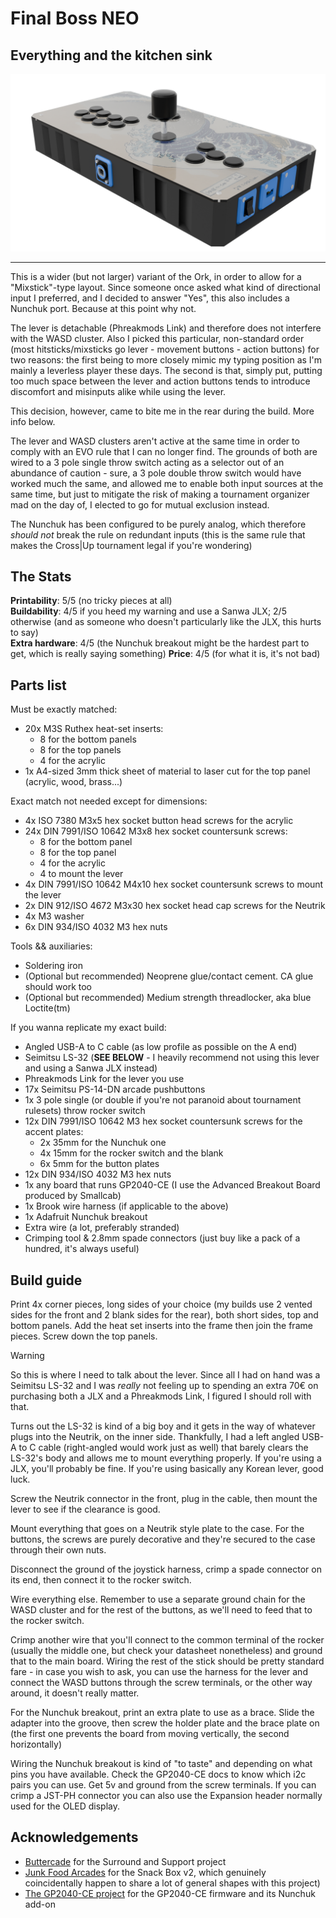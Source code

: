 # Final Boss NEO
## Everything and the kitchen sink

![Fighting the Final Boss](../../img/personal/fbneo.png)

---

This is a wider (but not larger) variant of the Ork, in order to allow for a "Mixstick"-type layout. Since someone once asked what kind of directional input I preferred, and I decided to answer "Yes", this also includes a Nunchuk port. Because at this point why not.

The lever is detachable (Phreakmods Link) and therefore does not interfere with the WASD cluster. Also I picked this particular, non-standard order (most hitsticks/mixsticks go lever - movement buttons - action buttons) for two reasons: the first being to more closely mimic my typing position as I'm mainly a leverless player these days. The second is that, simply put, putting too much space between the lever and action buttons tends to introduce discomfort and misinputs alike while using the lever.

This decision, however, came to bite me in the rear during the build. More info below.

The lever and WASD clusters aren't active at the same time in order to comply with an EVO rule that I can no longer find. The grounds of both are wired to a 3 pole single throw switch acting as a selector out of an abundance of caution - sure, a 3 pole double throw switch would have worked much the same, and allowed me to enable both input sources at the same time, but just to mitigate the risk of making a tournament organizer mad on the day of, I elected to go for mutual exclusion instead.

The Nunchuk has been configured to be purely analog, which therefore *should not* break the rule on redundant inputs (this is the same rule that makes the Cross|Up tournament legal if you're wondering)

## The Stats

**Printability**: 5/5 (no tricky pieces at all)  
**Buildability**: 4/5 if you heed my warning and use a Sanwa JLX; 2/5 otherwise (and as someone who doesn't particularly like the JLX, this hurts to say)  
**Extra hardware**: 4/5 (the Nunchuk breakout might be the hardest part to get, which is really saying something)
**Price**: 4/5 (for what it is, it's not bad)

## Parts list

Must be exactly matched:

- 20x M3S Ruthex heat-set inserts:
    - 8 for the bottom panels
    - 8 for the top panels
    - 4 for the acrylic
- 1x A4-sized 3mm thick sheet of material to laser cut for the top panel (acrylic, wood, brass...)

Exact match not needed except for dimensions:

- 4x ISO 7380 M3x5 hex socket button head screws for the acrylic
- 24x DIN 7991/ISO 10642 M3x8 hex socket countersunk screws:
    - 8 for the bottom panel
    - 8 for the top panel
    - 4 for the acrylic
    - 4 to mount the lever
- 4x DIN 7991/ISO 10642 M4x10 hex socket countersunk screws to mount the lever
- 2x DIN 912/ISO 4672 M3x30 hex socket head cap screws for the Neutrik
- 4x M3 washer
- 6x DIN 934/ISO 4032 M3 hex nuts

Tools && auxiliaries:

- Soldering iron
- (Optional but recommended) Neoprene glue/contact cement. CA glue should work too
- (Optional but recommended) Medium strength threadlocker, aka blue Loctite(tm)

If you wanna replicate my exact build:

- Angled USB-A to C cable (as low profile as possible on the A end)
- Seimitsu LS-32 (**SEE BELOW** - I heavily recommend not using this lever and using a Sanwa JLX instead)
- Phreakmods Link for the lever you use
- 17x Seimitsu PS-14-DN arcade pushbuttons
- 1x 3 pole single (or double if you're not paranoid about tournament rulesets) throw rocker switch
- 12x DIN 7991/ISO 10642 M3 hex socket countersunk screws for the accent plates:
    - 2x 35mm for the Nunchuk one
    - 4x 15mm for the rocker switch and the blank
    - 6x 5mm for the button plates
- 12x DIN 934/ISO 4032 M3 hex nuts
- 1x any board that runs GP2040-CE (I use the Advanced Breakout Board produced by Smallcab)
- 1x Brook wire harness (if applicable to the above)
- 1x Adafruit Nunchuk breakout
- Extra wire (a lot, preferably stranded)
- Crimping tool & 2.8mm spade connectors (just buy like a pack of a hundred, it's always useful)

## Build guide

Print 4x corner pieces, long sides of your choice (my builds use 2 vented sides for the front and 2 blank sides for the rear), both short sides, top and bottom panels. Add the heat set inserts into the frame then join the frame pieces. Screw down the top panels.

> [!WARNING]
>
> So this is where I need to talk about the lever. Since all I had on hand was a Seimitsu LS-32 and I was *really* not feeling up to spending an extra 70€ on purchasing both a JLX and a Phreakmods Link, I figured I should roll with that.  
>
> Turns out the LS-32 is kind of a big boy and it gets in the way of whatever plugs into the Neutrik, on the inner side. Thankfully, I had a left angled USB-A to C cable (right-angled would work just as well) that barely clears the LS-32's body and allows me to mount everything properly. If you're using a JLX, you'll probably be fine. If you're using basically any Korean lever, good luck.

Screw the Neutrik connector in the front, plug in the cable, then mount the lever to see if the clearance is good.

Mount everything that goes on a Neutrik style plate to the case. For the buttons, the screws are purely decorative and they're secured to the case through their own nuts.

Disconnect the ground of the joystick harness, crimp a spade connector on its end, then connect it to the rocker switch.

Wire everything else. Remember to use a separate ground chain for the WASD cluster and for the rest of the buttons, as we'll need to feed that to the rocker switch.

Crimp another wire that you'll connect to the common terminal of the rocker (usually the middle one, but check your datasheet nonetheless) and ground that to the main board. Wiring the rest of the stick should be pretty standard fare - in case you wish to ask, you can use the harness for the lever and connect the WASD buttons through the screw terminals, or the other way around, it doesn't really matter.

For the Nunchuk breakout, print an extra plate to use as a brace. Slide the adapter into the groove, then screw the holder plate and the brace plate on (the first one prevents the board from moving vertically, the second horizontally)

Wiring the Nunchuk breakout is kind of "to taste" and depending on what pins you have available. Check the GP2040-CE docs to know which i2c pairs you can use. Get 5v and ground from the screw terminals. If you can crimp a JST-PH connector you can also use the Expansion header normally used for the OLED display.

## Acknowledgements

- [Buttercade](https://www.etsy.com/shop/BUTTERCADE) for the Surround and Support project
- [Junk Food Arcades](https://junkfoodarcades.com) for the Snack Box v2, which genuinely coincidentally happen to share a lot of general shapes with this project)
- [The GP2040-CE project](https://gp2040-ce.info) for the GP2040-CE firmware and its Nunchuk add-on
